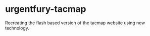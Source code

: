 # urgentfury-tacmap
Recreating the flash based version of the tacmap website using new technology. 
